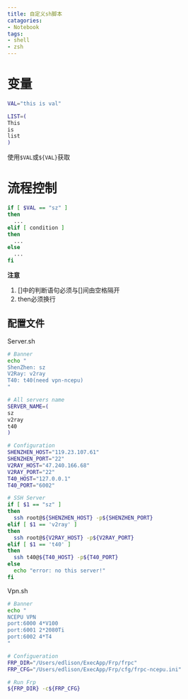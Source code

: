 ```yaml
---
title: 自定义sh脚本
catagories: 
- Notebook
tags:
- shell
- zsh
---
```


# 变量

```sh
VAL="this is val"

LIST=(
This
is
list
)

```

使用`$VAL`或`${VAL}`获取

# 流程控制

```sh
if [ $VAL == "sz" ]
then
  ...
elif [ condition ]
then
  ...
else
  ...
fi
```



**注意**

1. []中的判断语句必须与[]间由空格隔开
2. then必须换行

## 配置文件

Server.sh

```sh
# Banner
echo "
ShenZhen: sz
V2Ray: v2ray
T40: t40(need vpn-ncepu)
"

# All servers name
SERVER_NAME=(
sz
v2ray
t40
)

# Configuration
SHENZHEN_HOST="119.23.107.61"
SHENZHEN_PORT="22"
V2RAY_HOST="47.240.166.68"
V2RAY_PORT="22"
T40_HOST="127.0.0.1"
T40_PORT="6002"

# SSH Server
if [ $1 == "sz" ]
then
  ssh root@${SHENZHEN_HOST} -p${SHENZHEN_PORT}
elif [ $1 == 'v2ray' ]
then
  ssh root@${V2RAY_HOST} -p${V2RAY_PORT}
elif [ $1 == 't40' ]
then
  ssh t40@${T40_HOST} -p${T40_PORT}
else
  echo "error: no this server!"
fi
```

Vpn.sh

```sh
# Banner
echo "
NCEPU VPN
port:6000 4*V100
port:6001 2*2080Ti
port:6002 4*T4
"

# Configueration
FRP_DIR="/Users/edlison/ExecApp/Frp/frpc"
FRP_CFG="/Users/edlison/ExecApp/Frp/cfg/frpc-ncepu.ini"

# Run Frp
${FRP_DIR} -c${FRP_CFG}
```

